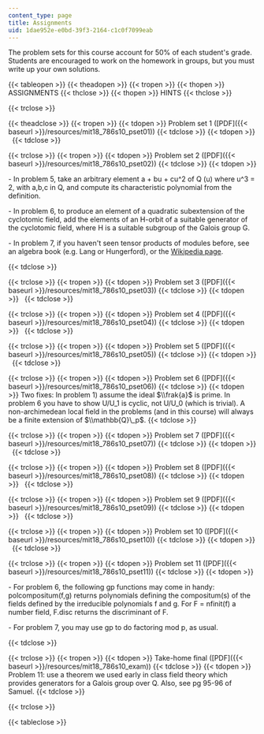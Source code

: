 ```yaml
---
content_type: page
title: Assignments
uid: 1dae952e-e0bd-39f3-2164-c1c0f7099eab
---
```


The problem sets for this course account for 50% of each student's grade. Students are encouraged to work on the homework in groups, but you must write up your own solutions.

{{< tableopen >}}
{{< theadopen >}}
{{< tropen >}}
{{< thopen >}}
ASSIGNMENTS
{{< thclose >}}
{{< thopen >}}
HINTS
{{< thclose >}}

{{< trclose >}}

{{< theadclose >}}
{{< tropen >}}
{{< tdopen >}}
Problem set 1 ([PDF]({{< baseurl >}}/resources/mit18_786s10_pset01))
{{< tdclose >}}
{{< tdopen >}}
 
{{< tdclose >}}

{{< trclose >}}
{{< tropen >}}
{{< tdopen >}}
Problem set 2 ([PDF]({{< baseurl >}}/resources/mit18_786s10_pset02))
{{< tdclose >}}
{{< tdopen >}}


\- In problem 5, take an arbitrary element a + bu + cu^2 of Q (u) where u^3 = 2, with a,b,c in Q, and compute its characteristic polynomial from the definition.

\- In problem 6, to produce an element of a quadratic subextension of the cyclotomic field, add the elements of an H-orbit of a suitable generator of the cyclotomic field, where H is a suitable subgroup of the Galois group G.

\- In problem 7, if you haven't seen tensor products of modules before, see an algebra book (e.g. Lang or Hungerford), or the [Wikipedia page](http://en.wikipedia.org/wiki/Tensor_product_of_modules#Construction).


{{< tdclose >}}

{{< trclose >}}
{{< tropen >}}
{{< tdopen >}}
Problem set 3 ([PDF]({{< baseurl >}}/resources/mit18_786s10_pset03))
{{< tdclose >}}
{{< tdopen >}}
 
{{< tdclose >}}

{{< trclose >}}
{{< tropen >}}
{{< tdopen >}}
Problem set 4 ([PDF]({{< baseurl >}}/resources/mit18_786s10_pset04))
{{< tdclose >}}
{{< tdopen >}}
 
{{< tdclose >}}

{{< trclose >}}
{{< tropen >}}
{{< tdopen >}}
Problem set 5 ([PDF]({{< baseurl >}}/resources/mit18_786s10_pset05))
{{< tdclose >}}
{{< tdopen >}}
 
{{< tdclose >}}

{{< trclose >}}
{{< tropen >}}
{{< tdopen >}}
Problem set 6 ([PDF]({{< baseurl >}}/resources/mit18_786s10_pset06))
{{< tdclose >}}
{{< tdopen >}}
Two fixes: In problem 1) assume the ideal $\\frak{a}$ is prime. In problem 6 you have to show U/U\_1 is cyclic, not U/U\_0 (which is trivial). A non-archimedean local field in the problems (and in this course) will always be a finite extension of $\\mathbb{Q}\_p$.
{{< tdclose >}}

{{< trclose >}}
{{< tropen >}}
{{< tdopen >}}
Problem set 7 ([PDF]({{< baseurl >}}/resources/mit18_786s10_pset07))
{{< tdclose >}}
{{< tdopen >}}
 
{{< tdclose >}}

{{< trclose >}}
{{< tropen >}}
{{< tdopen >}}
Problem set 8 ([PDF]({{< baseurl >}}/resources/mit18_786s10_pset08))
{{< tdclose >}}
{{< tdopen >}}
 
{{< tdclose >}}

{{< trclose >}}
{{< tropen >}}
{{< tdopen >}}
Problem set 9 ([PDF]({{< baseurl >}}/resources/mit18_786s10_pset09))
{{< tdclose >}}
{{< tdopen >}}
 
{{< tdclose >}}

{{< trclose >}}
{{< tropen >}}
{{< tdopen >}}
Problem set 10 ([PDF]({{< baseurl >}}/resources/mit18_786s10_pset10))
{{< tdclose >}}
{{< tdopen >}}
 
{{< tdclose >}}

{{< trclose >}}
{{< tropen >}}
{{< tdopen >}}
Problem set 11 ([PDF]({{< baseurl >}}/resources/mit18_786s10_pset11))
{{< tdclose >}}
{{< tdopen >}}


\- For problem 6, the following gp functions may come in handy: polcompositum(f,g) returns polynomials defining the compositum(s) of the fields defined by the irreducible polynomials f and g. For F = nfinit(f) a number field, F.disc returns the discriminant of F.

\- For problem 7, you may use gp to do factoring mod p, as usual.


{{< tdclose >}}

{{< trclose >}}
{{< tropen >}}
{{< tdopen >}}
Take-home final ([PDF]({{< baseurl >}}/resources/mit18_786s10_exam))
{{< tdclose >}}
{{< tdopen >}}
Problem 11: use a theorem we used early in class field theory which provides generators for a Galois group over Q. Also, see pg 95-96 of Samuel.
{{< tdclose >}}

{{< trclose >}}

{{< tableclose >}}